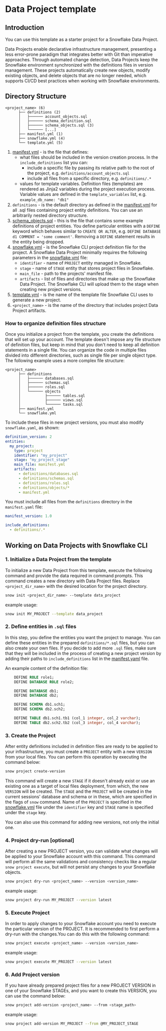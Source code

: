 # Data Project template

## Introduction

You can use this template as a starter project for a Snowflake Data Project.

Data Projects enable declarative infrastructure management, presenting a less error-prone paradigm
that integrates better with Git than imperative approaches. Through automated change detection, Data
Projects keep the Snowflake environment synchronized with the definitions files in version management.
These projects automatically create new objects, modify existing objects, and delete objects that are
no longer needed, which supports CI/CD best practices when working with Snowflake environments.

## Directory Structure

```
<project_name> (6)
      ├── definitions (2)
      │   ├────── account_objects.sql
      │   ├────── schema_definition.sql
      │   ├────── schema_objects.sql (3)
      │   └────── [...]
      ├── manifest.yml (1)
      ├── snowflake.yml (4)
      └── template.yml (5)
```

1. [manifest.yml][manifest] - is the file that defines:
    * what files should be included in the version creation process. In the `include_definitions` list you can:
      * include a specific file by passing its relative path to the root of the project, e.g. `definitions/account_objects.sql`
      * include all files from a specific directory, e.g. `definitions/.*`
    * values for template variables. Definition files (templates) are rendered as Jinja2 variables during the project execution process. Variable values are defined in the `template_variables` list, e.g. `example_db_name: "db1"`
2. `definitions` - is the default directory as defined in the [manifest.yml][manifest] for all .sql files containing project entity definitions. You can use an arbitrarily nested directory structure.
3. [schema_objects.sql][schema_objects.sql] - this is the file that contains some example definitions of project entities. You define particular entities with a `DEFINE` keyword which behaves similar to `CREATE OR ALTER`, e.g. `DEFINE DATABASE d1 COMMENT = 'some comment'`. Removing a `DEFINE` statement results in the entity being dropped.
4. [snowflake.yml][snowflake] - is the Snowflake CLI project definition file for the project. A Snowflake Data Project minimally requires the following parameters in the [snowflake.yml][snowflake] file:
    * `identifier` - name of `PROJECT` entity managed in Snowflake.
    * `stage` - name of `STAGE` entity that stores project files in Snowflake.
    * `main_file` - path to the projects' manifest file.
    * `artifacts` - list of files and directories that make up the Snowflake Data Project. The Snowflake CLI will upload them to the stage when creating new project versions.
5. [template.yml][template] - is the name of the template file Snowflake CLI uses to generate a new project.
6. `<project_name>` - is the name of the directory that includes project Data Project artifacts.

### How to organize definition files structure

Once you initialize a project from the template, you create the definitions that will set up your
account. The template doesn't impose any file structure of definition files, but keep in mind that you
don't need to keep all definition statements in a single file. You can organize the code in multiple
files divided into different directories, such as single file per single object type. The following
example uses a more complex file structure:

```
<project_name>
      ├── definitions
      │   ├────── databases.sql
      │   ├────── schemas.sql
      │   ├────── roles.sql
      │   └────── objects
      │           ├────── tables.sql
      │           ├────── views.sql
      │           └────── tasks.sql
      ├── manifest.yml
      └── snowflake.yml
```

To include these files in new project versions, you must also modify `snowflake.yaml`, as shown:

```yaml
definition_version: 2
entities:
  my_project:
    type: project
    identifier: "my_project"
    stage: "my_project_stage"
    main_file: manifest.yml
    artifacts:
      - definitions/databases.sql
      - definitions/schemas.sql
      - definitions/roles.sql
      - definitions/objects/*
      - manifest.yml
```

You must include all files from the `definitions` directory in the `manifest.yaml` file:

```yaml
manifest_version: 1.0

include_definitions:
  - definitions/.*
```

## Working on Data Projects with Snowflake CLI

### 1. Initialize a Data Project from the template

To initialize a new Data Project from this template, execute the following command and provide the
data required in command prompts. This command creates a new directory with Data Project files.
Replace `<project_dir_name>` with the desired location for the project directory.

```bash
snow init <project_dir_name> --template data_project
```

example usage:

```bash
snow init MY_PROJECT --template data_project
```

### 2. Define entities in `.sql` files

In this step, you define the entities you want the project to manage. You can define these entities
in the prepared `definitions/*.sql` files, but you can also create your own files. If you
decide to add more `.sql` files, make sure that they will be included in the process of creating a new
project version by adding their paths to `include_definitions` list in the [manifest.yaml][manifest] file.

An example content of the definition file:
```sql
    DEFINE ROLE role1;
    DEFINE DATABASE ROLE role2;

    DEFINE DATABASE db1;
    DEFINE DATABASE db2;

    DEFINE SCHEMA db1.sch1;
    DEFINE SCHEMA db2.sch2;

    DEFINE TABLE db1.sch1.tb1 (col_1 integer, col_2 varchar);
    DEFINE TABLE db2.sch2.tb2 (col_3 integer, col_4 varchar);
```

### 3. Create the Project

After entity definitions included in definition files are ready to be applied to your infrastructure,
you must create a `PROJECT` entity with a new `VERSION` from your local files. You can perform this
operation by executing the command below:

```bash
snow project create-version
```

This command will create a new `STAGE` if it doesn't already exist or use an existing one as a target
of local files deployment, from which, the new `VERSION` will be created. The `STAGE` and the `PROJECT`
will be created in the current sessions' database and schema or in these, which are specified in the
flags of `snow` command. Name of the `PROJECT` is specified in the [snowflake.yml][snowflake] file under the `identifier`
key and `STAGE` name is specified under the `stage` key.

You can also use this command for adding new versions, not only the initial one.

### 4. Project dry-run [optional]

After creating a new PROJECT version, you can validate what changes will be applied to your Snowflake
account with this command. This command will perform all the same validations and consistency checks
like a regular `snow project execute`, but will not persist any changes to your Snowflake objects.

```bash
snow project dry-run <project_name> --version <version_name>
```

example usage:

```bash
snow project dry-run MY_PROJECT --version latest
```

### 5. Execute Project

In order to apply changes to your Snowflake account you need to execute the particular version of
the PROJECT. It is recommended to first perform a dry-run with the changes.You can do this with the
following command:

```bash
snow project execute <project_name> --version <version_name>
```

example usage:

```bash
snow project execute MY_PROJECT --version latest
```

### 6. Add Project version

If you have already prepared project files for a new PROJECT VERSION in one of your Snowflake STAGEs,
and you want to create this VERSION, you can use the command below:

```bash
snow project add-version <project_name> --from <stage_path>
```

example usage:

```bash
snow project add-version MY_PROJECT --from @MY_PROJECT_STAGE
```

[manifest]: ./manifest.yml
[snowflake]: ./snowflake.yml
[schema_objects.sql]: ./definitions/schema_objects.sql
[template]: ./template.yml
